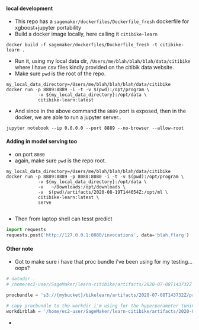 

#### local development
* This repo has a `sagemaker/dockerfiles/Dockerfile_fresh` dockerfile for xgboost+jupyter portability
* Build a docker image locally, here calling it `citibike-learn`
```
docker build -f sagemaker/dockerfiles/Dockerfile_fresh -t citibike-learn .
```

* Run it, using my local data dir, `/Users/me/blah/blah/blah/data/citibike` where I have csv files kindly provided on the citibik data website.
* Make sure `pwd` is the root of the repo.
```
my_local_data_directory=/Users/me/blah/blah/blah/data/citibike
docker run -p 8889:8889 -i -t -v $(pwd):/opt/program \
            -v ${my_local_data_directory}:/opt/data \
            citibike-learn:latest
```
* And since in the above command the `8889` port is exposed, then in the docker, we are able to run a jupyter server..
```
jupyter notebook --ip 0.0.0.0 --port 8889 --no-browser --allow-root
```


#### Adding in model serving too
* on port `8080`
* again, make sure `pwd` is the repo root.
```
my_local_data_directory=/Users/me/blah/blah/blah/data/citibike
docker run -p 8889:8889 -p 8080:8080 -i -t -v $(pwd):/opt/program \
            -v ${my_local_data_directory}:/opt/data \
            -v   ~/Downloads:/opt/downloads \
            -v  $(pwd)/artifacts/2020-08-19T144654Z:/opt/ml \
            citibike-learn:latest \
            serve


```

* Then from laptop shell can tesst predict

```python
import requests
requests.post('http://127.0.0.1:8080/invocations', data='blah,flarg')

```


#### Other note

* Got to make sure i have that proc bundle i've been using for my testing... oops?

```python
# datadir..
# /home/ec2-user/SageMaker/learn-citibike/artifacts/2020-07-08T143732Z

procbundle = 's3://{mybucket}/bikelearn/artifacts/2020-07-08T143732Z/proc_bundle.joblib'

# copy procbundle to the workdir i'm using for the hyperparameter tuning ..
workdirblah = '/home/ec2-user/SageMaker/learn-citibike/artifacts/2020-07-10T135910Z/work.log'
```
*
